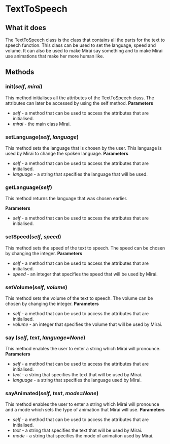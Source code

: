 # TextToSpeech


## What it does


The TextToSpeech class is the class that contains all the parts for the text to speech function. This class can be used to set the language, speed and volume. It can also be used to make Mirai say something and to make Mirai use animations that make her more human like.


## Methods 

### __init__(*self*, *mirai*)

This method initialises all the attributes of the TextToSpeech class. The attributes can later be accessed by using the self method. 
__Parameters__
- *self* - a method that can be used to access the attributes that are initialised. 
- *mirai* - the main class Mirai. 

### setLanguage(*self*, *language*)

This method sets the language that is chosen by the user. This language is used by Mirai to change the spoken language.
__Parameters__
- *self* - a method that can be used to access the attributes that are initialised. 
- *language* - a string that specifies the language that will be used. 

### getLanguage(*self*)

This method returns the language that was chosen earlier.   

__Parameters__
- *self* - a method that can be used to access the attributes that are initialised. 

### setSpeed(*self*, *speed*)

This method sets the speed of the text to speech. The speed can be chosen by changing the integer. 
__Parameters__
- *self* - a method that can be used to access the attributes that are initialised. 
- *speed* - an integer that specifies the speed that will be used by Mirai. 

### setVolume(*self*, *volume*)

This method sets the volume of the text to speech. The volume can be chosen by changing the integer. 
__Parameters__
- *self* - a method that can be used to access the attributes that are initialised. 
- *volume* - an integer that specifies the volume that will be used by Mirai.

### say	(*self*, *text*, *language=None*)

This method enables the user to enter a string which Mirai will pronounce. 
__Parameters__
- *self* - a method that can be used to access the attributes that are initialised. 
- *text* - a string that specifies the text that will be used by Mirai.
- *language* - a string that specifies the language used by Mirai.

### sayAnimated(*self*, *text*, *mode=None*)

This method enables the user to enter a string which Mirai will pronounce and a mode which sets the type of animation that Mirai will use.
__Parameters__
- *self* - a method that can be used to access the attributes that are initialised. 
- *text* - a string that specifies the text that will be used by Mirai.
- *mode* - a string that specifies the mode of animation used by Mirai.